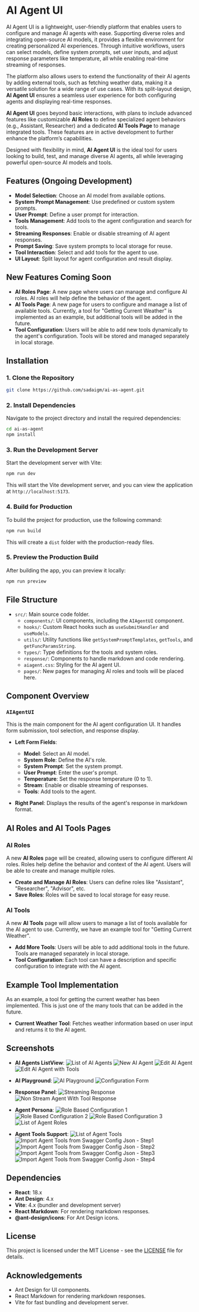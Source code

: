 # AI Agent UI

AI Agent UI is a lightweight, user-friendly platform that enables users to configure and manage AI agents with ease. Supporting diverse roles and integrating open-source AI models, it provides a flexible environment for creating personalized AI experiences. Through intuitive workflows, users can select models, define system prompts, set user inputs, and adjust response parameters like temperature, all while enabling real-time streaming of responses.

The platform also allows users to extend the functionality of their AI agents by adding external tools, such as fetching weather data, making it a versatile solution for a wide range of use cases. With its split-layout design, **AI Agent UI** ensures a seamless user experience for both configuring agents and displaying real-time responses.

**AI Agent UI** goes beyond basic interactions, with plans to include advanced features like customizable **AI Roles** to define specialized agent behaviors (e.g., Assistant, Researcher) and a dedicated **AI Tools Page** to manage integrated tools. These features are in active development to further enhance the platform’s capabilities.

Designed with flexibility in mind, **AI Agent UI** is the ideal tool for users looking to build, test, and manage diverse AI agents, all while leveraging powerful open-source AI models and tools.

## Features (Ongoing Development)

- **Model Selection**: Choose an AI model from available options.
- **System Prompt Management**: Use predefined or custom system prompts.
- **User Prompt**: Define a user prompt for interaction.
- **Tools Management**: Add tools to the agent configuration and search for tools.
- **Streaming Responses**: Enable or disable streaming of AI agent responses.
- **Prompt Saving**: Save system prompts to local storage for reuse.
- **Tool Interaction**: Select and add tools for the agent to use.
- **UI Layout**: Split layout for agent configuration and result display.

## New Features Coming Soon

- **AI Roles Page**: A new page where users can manage and configure AI roles. AI roles will help define the behavior of the agent.
- **AI Tools Page**: A new page for users to configure and manage a list of available tools. Currently, a tool for "Getting Current Weather" is implemented as an example, but additional tools will be added in the future.
- **Tool Configuration**: Users will be able to add new tools dynamically to the agent's configuration. Tools will be stored and managed separately in local storage.

## Installation

### 1. Clone the Repository

```bash
git clone https://github.com/sadaigm/ai-as-agent.git
```

### 2. Install Dependencies

Navigate to the project directory and install the required dependencies:

```bash
cd ai-as-agent
npm install
```

### 3. Run the Development Server

Start the development server with Vite:

```bash
npm run dev
```

This will start the Vite development server, and you can view the application at `http://localhost:5173`.

### 4. Build for Production

To build the project for production, use the following command:

```bash
npm run build
```

This will create a `dist` folder with the production-ready files.

### 5. Preview the Production Build

After building the app, you can preview it locally:

```bash
npm run preview
```

## File Structure

- `src/`: Main source code folder.
  - `components/`: UI components, including the `AIAgentUI` component.
  - `hooks/`: Custom React hooks such as `useSubmitHandler` and `useModels`.
  - `utils/`: Utility functions like `getSystemPromptTemplates`, `getTools`, and `getFuncParamsString`.
  - `types/`: Type definitions for the tools and system roles.
  - `response/`: Components to handle markdown and code rendering.
  - `aiagent.css`: Styling for the AI agent UI.
  - `pages/`: New pages for managing AI roles and tools will be placed here.

## Component Overview

### `AIAgentUI`

This is the main component for the AI agent configuration UI. It handles form submission, tool selection, and response display.

- **Left Form Fields**:
  - **Model**: Select an AI model.
  - **System Role**: Define the AI's role.
  - **System Prompt**: Set the system prompt.
  - **User Prompt**: Enter the user's prompt.
  - **Temperature**: Set the response temperature (0 to 1).
  - **Stream**: Enable or disable streaming of responses.
  - **Tools**: Add tools to the agent.

- **Right Panel**: Displays the results of the agent's response in markdown format.

## AI Roles and AI Tools Pages

### AI Roles

A new **AI Roles** page will be created, allowing users to configure different AI roles. Roles help define the behavior and context of the AI agent. Users will be able to create and manage multiple roles.

- **Create and Manage AI Roles**: Users can define roles like "Assistant", "Researcher", "Advisor", etc.
- **Save Roles**: Roles will be saved to local storage for easy reuse.

### AI Tools

A new **AI Tools** page will allow users to manage a list of tools available for the AI agent to use. Currently, we have an example tool for "Getting Current Weather".

- **Add More Tools**: Users will be able to add additional tools in the future. Tools are managed separately in local storage.
- **Tool Configuration**: Each tool can have a description and specific configuration to integrate with the AI agent.

## Example Tool Implementation

As an example, a tool for getting the current weather has been implemented. This is just one of the many tools that can be added in the future.

- **Current Weather Tool**: Fetches weather information based on user input and returns it to the AI agent.

## Screenshots

- **AI Agents ListView**:
  ![List of AI Agents](./screenshots/AI-Agents-ListView.png)
  ![New AI Agent](./screenshots/New-AI-Agent.png)
  ![Edit AI Agent](./screenshots/Edit-AI-Agent.png)
  ![Edit AI Agent with Tools](./screenshots/Edit-AI-Agent-WithTools.png)  
  

- **AI Playground**: 
  ![AI Playground](./screenshots/AI-Playground.png)
  ![Configuration Form](./screenshots/configuration_form.png)

- **Response Panel**: 
  ![Streaming Response](./screenshots/streaming_response_1.png)
  ![Non Stream Agent With Tool Response](./screenshots/agent_with_tool_calls_1.png)

- **Agent Persona**: 
  ![Role Based Configuration 1](./screenshots/role_based_1.png)
  ![Role Based Configuration 2](./screenshots/role_based_2.png)
  ![Role Based Configuration 3](./screenshots/role_based_3.png)
  ![List of Agent Roles](./screenshots/Agent%20Role.png)

- **Agent Tools Support**: 
  ![List of Agent Tools](./screenshots/tools.png)
  ![Import Agent Tools from Swagger Config Json - Step1](./screenshots/import_1.png)
  ![Import Agent Tools from Swagger Config Json - Step2](./screenshots/import_2.png)
  ![Import Agent Tools from Swagger Config Json - Step3](./screenshots/import_3.png)
  ![Import Agent Tools from Swagger Config Json - Step4](./screenshots/import_4.png)


## Dependencies

- **React**: 18.x
- **Ant Design**: 4.x
- **Vite**: 4.x (bundler and development server)
- **React Markdown**: For rendering markdown responses.
- **@ant-design/icons**: For Ant Design icons.

## License

This project is licensed under the MIT License - see the [LICENSE](LICENSE) file for details.

## Acknowledgements

- Ant Design for UI components.
- React Markdown for rendering markdown responses.
- Vite for fast bundling and development server.
